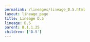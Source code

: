 ```yaml
---
permalink: /lineages/lineage_D.5.html
layout: lineage_page
title: Lineage D.5
lineage: D.5
parent: B.1.1.25
children: ['D.5']
---
```

